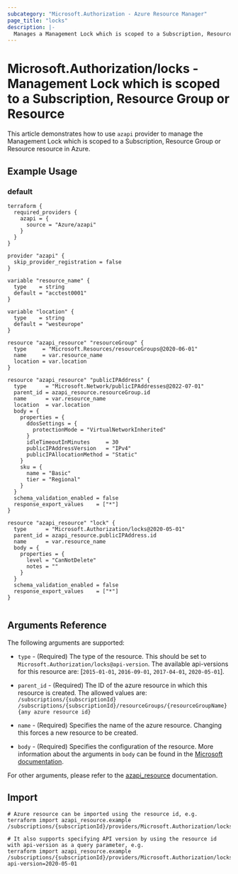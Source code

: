 ```yaml
---
subcategory: "Microsoft.Authorization - Azure Resource Manager"
page_title: "locks"
description: |-
  Manages a Management Lock which is scoped to a Subscription, Resource Group or Resource.
---
```


# Microsoft.Authorization/locks - Management Lock which is scoped to a Subscription, Resource Group or Resource

This article demonstrates how to use `azapi` provider to manage the Management Lock which is scoped to a Subscription, Resource Group or Resource resource in Azure.

## Example Usage

### default

```hcl
terraform {
  required_providers {
    azapi = {
      source = "Azure/azapi"
    }
  }
}

provider "azapi" {
  skip_provider_registration = false
}

variable "resource_name" {
  type    = string
  default = "acctest0001"
}

variable "location" {
  type    = string
  default = "westeurope"
}

resource "azapi_resource" "resourceGroup" {
  type     = "Microsoft.Resources/resourceGroups@2020-06-01"
  name     = var.resource_name
  location = var.location
}

resource "azapi_resource" "publicIPAddress" {
  type      = "Microsoft.Network/publicIPAddresses@2022-07-01"
  parent_id = azapi_resource.resourceGroup.id
  name      = var.resource_name
  location  = var.location
  body = {
    properties = {
      ddosSettings = {
        protectionMode = "VirtualNetworkInherited"
      }
      idleTimeoutInMinutes     = 30
      publicIPAddressVersion   = "IPv4"
      publicIPAllocationMethod = "Static"
    }
    sku = {
      name = "Basic"
      tier = "Regional"
    }
  }
  schema_validation_enabled = false
  response_export_values    = ["*"]
}

resource "azapi_resource" "lock" {
  type      = "Microsoft.Authorization/locks@2020-05-01"
  parent_id = azapi_resource.publicIPAddress.id
  name      = var.resource_name
  body = {
    properties = {
      level = "CanNotDelete"
      notes = ""
    }
  }
  schema_validation_enabled = false
  response_export_values    = ["*"]
}


```



## Arguments Reference

The following arguments are supported:

* `type` - (Required) The type of the resource. This should be set to `Microsoft.Authorization/locks@api-version`. The available api-versions for this resource are: [`2015-01-01`, `2016-09-01`, `2017-04-01`, `2020-05-01`].

* `parent_id` - (Required) The ID of the azure resource in which this resource is created. The allowed values are:  
  `/subscriptions/{subscriptionId}`  
  `/subscriptions/{subscriptionId}/resourceGroups/{resourceGroupName}`  
  `{any azure resource id}`

* `name` - (Required) Specifies the name of the azure resource. Changing this forces a new resource to be created.

* `body` - (Required) Specifies the configuration of the resource. More information about the arguments in `body` can be found in the [Microsoft documentation](https://learn.microsoft.com/en-us/azure/templates/Microsoft.Authorization/locks?pivots=deployment-language-terraform).

For other arguments, please refer to the [azapi_resource](https://registry.terraform.io/providers/Azure/azapi/latest/docs/resources/resource) documentation.

## Import

 ```shell
 # Azure resource can be imported using the resource id, e.g.
 terraform import azapi_resource.example /subscriptions/{subscriptionId}/providers/Microsoft.Authorization/locks/{resourceName}
 
 # It also supports specifying API version by using the resource id with api-version as a query parameter, e.g.
 terraform import azapi_resource.example /subscriptions/{subscriptionId}/providers/Microsoft.Authorization/locks/{resourceName}?api-version=2020-05-01
 ```
